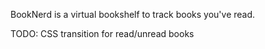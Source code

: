 BookNerd is a virtual bookshelf to track books you've read.

TODO:
CSS transition for read/unread books
